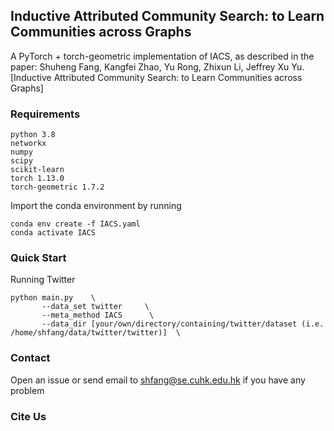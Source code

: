 Inductive Attributed Community Search: to Learn Communities across Graphs
-----------------
A PyTorch + torch-geometric implementation of IACS, as described in the paper: Shuheng Fang, Kangfei Zhao, Yu Rong, Zhixun Li, Jeffrey Xu Yu. [Inductive Attributed Community Search: to Learn Communities across Graphs]


### Requirements
```
python 3.8
networkx
numpy
scipy
scikit-learn
torch 1.13.0
torch-geometric 1.7.2
```

Import the conda environment by running
```
conda env create -f IACS.yaml
conda activate IACS
```


### Quick Start
Running Twitter
```
python main.py    \
       --data_set twitter     \
       --meta_method IACS      \
       --data_dir [your/own/directory/containing/twitter/dataset (i.e. /home/shfang/data/twitter/twitter)]  \
```


### Contact
Open an issue or send email to shfang@se.cuhk.edu.hk if you have any problem

### Cite Us

